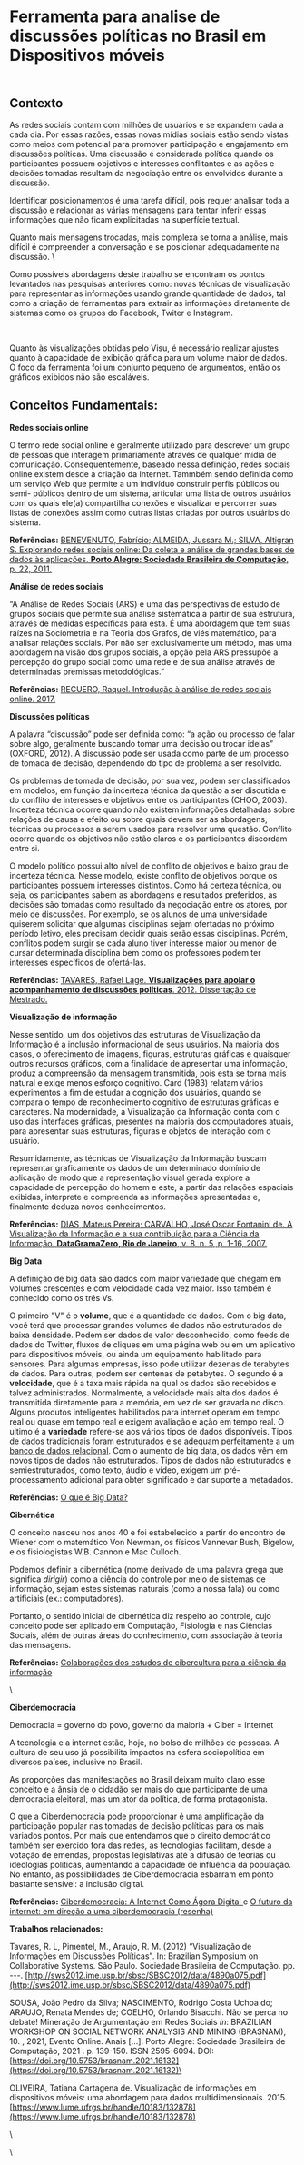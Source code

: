 # Ferramenta para analise de discussões políticas no Brasil em Dispositivos móveis

\
**Contexto**
------------

As redes sociais contam com milhões de usuários e se expandem cada a cada dia. Por essas razões, essas novas mídias sociais estão sendo vistas como meios com potencial para promover participação e engajamento em discussões políticas. Uma discussão é considerada política quando os participantes possuem objetivos e interesses conflitantes e as ações e decisões tomadas resultam da negociação entre os envolvidos durante a discussão.&#x20;

Identificar posicionamentos é uma tarefa difícil, pois requer analisar toda a discussão e relacionar as várias mensagens para tentar inferir essas informações que não ficam explicitadas na superfície textual.&#x20;



Quanto mais mensagens trocadas, mais complexa se torna a análise, mais difícil é compreender a conversação e se posicionar adequadamente na discussão. \


Como possíveis abordagens deste trabalho se encontram os pontos levantados nas pesquisas anteriores como: novas técnicas de visualização para representar as informações usando grande quantidade de dados, tal como a criação de ferramentas para extrair as informações diretamente de sistemas como os grupos do Facebook, Twiter e Instagram.&#x20;

​

Quanto às visualizações obtidas pelo Visu, é necessário realizar ajustes quanto à capacidade de exibição gráfica para um volume maior de dados. O foco da ferramenta foi um conjunto pequeno de argumentos, então os gráficos exibidos não são escaláveis.



## **Conceitos Fundamentais:**



**Redes sociais online**



O termo rede social online é geralmente utilizado para descrever um grupo de pessoas que interagem primariamente através de qualquer mídia de comunicação. Consequentemente, baseado nessa definição, redes sociais online existem desde a criação da Internet. Tammbém sendo definida como um serviço Web que permite a um indivíduo construir perfis públicos ou semi- públicos dentro de um sistema, articular uma lista de outros usuários com os quais ele(a) compartilha conexões e visualizar e percorrer suas listas de conexões assim como outras listas criadas por outros usuários do sistema.

**Referências:**  [BENEVENUTO, Fabrício; ALMEIDA, Jussara M.; SILVA, Altigran S. Explorando redes sociais online: Da coleta e análise de grandes bases de dados às aplicações. **Porto Alegre: Sociedade Brasileira de Computação**, p. 22, 2011.](http://sbrc2011.facom.ufms.br/files/anais/files/mc/mc2.pdf)



**Análise de redes sociais**

“A Análise de Redes Sociais (ARS) é uma das perspectivas de estudo de grupos sociais que permite sua análise sistemática a partir de sua estrutura, através de medidas específicas para esta. É uma abordagem que tem suas raízes na Sociometria e na Teoria dos Grafos, de viés matemático, para analisar relações sociais. Por não ser exclusivamente um método, mas uma abordagem na visão dos grupos sociais, a opção pela ARS pressupõe a percepção do grupo social como uma rede e de sua análise através de determinadas premissas metodológicas.”

**Referências:** [RECUERO, Raquel. Introdução à análise de redes sociais online. 2017.](https://repositorio.ufba.br/handle/ri/24759)



**Discussões políticas**&#x20;

A palavra “discussão” pode ser definida como: “a ação ou processo de falar sobre algo, geralmente buscando tomar uma decisão ou trocar ideias” (OXFORD, 2012). A discussão pode ser usada como parte de um processo de tomada de decisão, dependendo do tipo de problema a ser resolvido.

Os problemas de tomada de decisão, por sua vez, podem ser classificados em modelos, em função da incerteza técnica da questão a ser discutida e do conflito de interesses e objetivos entre os participantes (CHOO, 2003). Incerteza técnica ocorre quando não existem informações detalhadas sobre relações de causa e efeito ou sobre quais devem ser as abordagens, técnicas ou processos a serem usados para resolver uma questão. Conflito ocorre quando os objetivos não estão claros e os participantes discordam entre si.

O modelo político possui alto nível de conflito de objetivos e baixo grau de incerteza técnica. Nesse modelo, existe conflito de objetivos porque os participantes possuem interesses distintos. Como há certeza técnica, ou seja, os participantes sabem as abordagens e resultados preferidos, as decisões são tomadas como resultado da negociação entre os atores, por meio de discussões. Por exemplo, se os alunos de uma universidade quiserem solicitar que algumas disciplinas sejam ofertadas no próximo período letivo, eles precisam decidir quais serão essas disciplinas. Porém, conflitos podem surgir se cada aluno tiver interesse maior ou menor de cursar determinada disciplina bem como os professores podem ter interesses específicos de ofertá-las.

**Referências:** [TAVARES, Rafael Lage. **Visualizações para apoiar o acompanhamento de discussões políticas**. 2012. Dissertação de Mestrado.](https://www.lume.ufrgs.br/handle/10183/217461)



**Visualização de informação**

Nesse sentido, um dos objetivos das estruturas de Visualização da Informação é a inclusão informacional de seus usuários. Na maioria dos casos, o oferecimento de imagens, figuras, estruturas gráficas e quaisquer outros recursos gráficos, com a finalidade de apresentar uma informação, produz a compreensão da mensagem transmitida, pois esta se torna mais natural e exige menos esforço cognitivo. Card (1983) relatam vários experimentos a fim de estudar a cognição dos usuários, quando se compara o tempo de reconhecimento cognitivo de estruturas gráficas e caracteres. Na modernidade, a Visualização da Informação conta com o uso das interfaces gráficas, presentes na maioria dos computadores atuais, para apresentar suas estruturas, figuras e objetos de interação com o usuário.

Resumidamente, as técnicas de Visualização da Informação buscam representar graficamente os dados de um determinado domínio de aplicação de modo que a representação visual gerada explore a capacidade de percepção do homem e este, a partir das relações espaciais exibidas, interprete e compreenda as informações apresentadas e, finalmente deduza novos conhecimentos.

**Referências:** [DIAS, Mateus Pereira; CARVALHO, José Oscar Fontanini de. A Visualização da Informação e a sua contribuição para a Ciência da Informação. **DataGramaZero, Rio de Janeiro**, v. 8, n. 5, p. 1-16, 2007.](https://www.brapci.inf.br/\_repositorio/2010/01/pdf\_0d31e3314b\_0007568.pdf)



**Big Data**

A definição de big data são dados com maior variedade que chegam em volumes crescentes e com velocidade cada vez maior. Isso também é conhecido como os três Vs.

O primeiro "V" é o **volume**, que é a quantidade de dados. Com o big data, você terá que processar grandes volumes de dados não estruturados de baixa densidade. Podem ser dados de valor desconhecido, como feeds de dados do Twitter, fluxos de cliques em uma página web ou em um aplicativo para dispositivos móveis, ou ainda um equipamento habilitado para sensores. Para algumas empresas, isso pode utilizar dezenas de terabytes de dados. Para outras, podem ser centenas de petabytes. O segundo é a **velocidade**, que é a taxa mais rápida na qual os dados são recebidos e talvez administrados. Normalmente, a velocidade mais alta dos dados é transmitida diretamente para a memória, em vez de ser gravada no disco. Alguns produtos inteligentes habilitados para internet operam em tempo real ou quase em tempo real e exigem avaliação e ação em tempo real. O ultimo é a **variedade** refere-se aos vários tipos de dados disponíveis. Tipos de dados tradicionais foram estruturados e se adequam perfeitamente a um [banco de dados relacional](https://www.oracle.com/br/database/what-is-a-relational-database/). Com o aumento de big data, os dados vêm em novos tipos de dados não estruturados. Tipos de dados não estruturados e semiestruturados, como texto, áudio e vídeo, exigem um pré-processamento adicional para obter significado e dar suporte a metadados.&#x20;

**Referências:** [O que é Big Data?](https://www.oracle.com/br/big-data/what-is-big-data/)



**Cibernética**

O conceito nasceu nos anos 40 e foi estabelecido a partir do encontro de Wiener com o matemático Von Newman, os físicos Vannevar Bush, Bigelow, e os fisiologistas W.B. Cannon e Mac Culloch.

Podemos definir a cibernética (nome derivado de uma palavra grega que significa _dirigir_) como a ciência do controle por meio de sistemas de informação, sejam estes sistemas naturais (como a nossa fala) ou como artificiais (ex.: computadores).

Portanto, o sentido inicial de cibernética diz respeito ao controle, cujo conceito pode ser aplicado em Computação, Fisiologia e nas Ciências Sociais, além de outras áreas do conhecimento, com associação à teoria das mensagens.

**Referências:** [Colaborações dos estudos de cibercultura para a ciência da informação](https://periodicos.unb.br/index.php/RICI/article/view/2441)

\


**Ciberdemocracia**

Democracia = governo do povo, governo da maioria + Ciber = Internet

A tecnologia e a internet estão, hoje, no bolso de milhões de pessoas. A cultura de seu uso já possibilita impactos na esfera sociopolítica em diversos países, inclusive no Brasil.

As proporções das manifestações no Brasil deixam muito claro esse conceito e a ânsia de o cidadão ser mais do que participante de uma democracia eleitoral, mas um ator da política, de forma protagonista.

O que a Ciberdemocracia pode proporcionar é uma amplificação da participação popular nas tomadas de decisão políticas para os mais variados pontos. Por mais que entendamos que o direito democrático também ser exercido fora das redes, as tecnologias facilitam, desde a votação de emendas, propostas legislativas até a difusão de teorias ou ideologias políticas, aumentando a capacidade de influência da população. No entanto, as possibilidades de Ciberdemocracia esbarram em ponto bastante sensível: a inclusão digital.

**Referências:** [Ciberdemocracia: A Internet Como Ágora Digital ](https://www.google.com/url?sa=t\&rct=j\&q=\&esrc=s\&source=web\&cd=\&ved=2ahUKEwiHs9qLgM3rAhXdI7kGHRayAucQFjAAegQIBRAB\&url=https%3A%2F%2Fwww.revistas.unijui.edu.br%2Findex.php%2Fdireitoshumanosedemocracia%2Farticle%2Fview%2F6696%2F5778\&usg=AOvVaw1Nkc1NwRuYDvt-uUmdafEq)e [O futuro da internet: em direção a uma ciberdemocracia (resenha)](https://www.researchgate.net/publication/304519075\_O\_futuro\_da\_internet\_em\_direcao\_a\_uma\_ciberdemocracia\_planetaria)



**Trabalhos relacionados:**&#x20;

Tavares, R. L, Pimentel, M., Araujo, R. M. (2012) “Visualização de Informações em Discussões Políticas". In: Brazilian Symposium on Collaborative Systems. São Paulo. Sociedade Brasileira de Computação. pp. ---. [http://sws2012.ime.usp.br/sbsc/SBSC2012/data/4890a075.pdf](http://sws2012.ime.usp.br/sbsc/SBSC2012/data/4890a075.pdf)​



SOUSA, João Pedro da Silva; NASCIMENTO, Rodrigo Costa Uchoa do; ARAUJO, Renata Mendes de; COELHO, Orlando Bisacchi. Não se perca no debate! Mineração de Argumentação em Redes Sociais _In_: BRAZILIAN WORKSHOP ON SOCIAL NETWORK ANALYSIS AND MINING (BRASNAM), 10. , 2021, Evento Online. Anais \[...]. Porto Alegre: Sociedade Brasileira de Computação, 2021 . p. 139-150. ISSN 2595-6094. DOI: [https://doi.org/10.5753/brasnam.2021.16132](https://doi.org/10.5753/brasnam.2021.16132)​\


OLIVEIRA, Tatiana Cartagena de. Visualização de informações em dispositivos móveis: uma abordagem para dados multidimensionais. 2015. [https://www.lume.ufrgs.br/handle/10183/132878](https://www.lume.ufrgs.br/handle/10183/132878)

\


\
